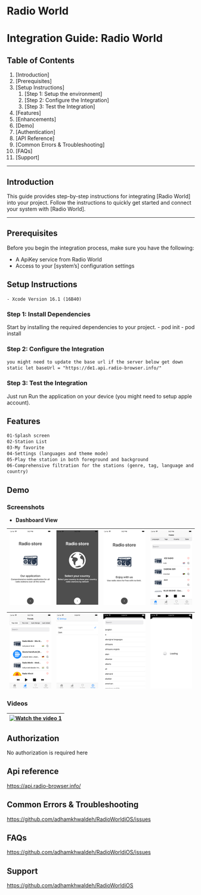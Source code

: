 
# Radio World

# Integration Guide: Radio World

## Table of Contents

1. [Introduction]
2. [Prerequisites]
3. [Setup Instructions]
    1. [Step 1: Setup the environment]
    2. [Step 2: Configure the Integration]
    3. [Step 3: Test the Integration]
4. [Features]
5. [Enhancements]
6. [Demo]
7. [Authentication]
8. [API Reference]
9. [Common Errors & Troubleshooting]
10. [FAQs]
11. [Support]

---

## Introduction

This guide provides step-by-step instructions for integrating [Radio World] into your project.
Follow the instructions to quickly get started and connect your system with [Radio World].

---

## Prerequisites

Before you begin the integration process, make sure you have the following:

- A ApiKey service from Radio World
- Access to your [system’s] configuration settings

## Setup Instructions

    - Xcode Version 16.1 (16B40)

### Step 1: Install Dependencies

Start by installing the required dependencies to your project.
    - pod init
    - pod install

### Step 2: Configure the Integration
    you might need to update the base url if the server below get down
    static let baseUrl = "https://de1.api.radio-browser.info/"

### Step 3: Test the Integration

   Just run Run the application on your device (you might need to setup apple account).

## Features

    01-Splash screen
    02-Station List
    03-My favorite
    04-Settings (languages and theme mode)
    05-Play the station in both foreground and background
    06-Comprehensive filtration for the stations (genre, tag, language and country)

## Demo

### Screenshots

- **Dashboard View**

| !["](./demo/Simulator_Screen_Shot01.png) | !["](./demo/Simulator_Screen_Shot02.png) | !["](./demo/Simulator_Screen_Shot03.png) | !["](./demo/Simulator_Screen_Shot04.png) |
|-----------------|-----------------|-----------------|-----------------|

| !["](./demo/Simulator_Screen_Shot05.png) | !["](./demo/Simulator_Screen_Shot06.png) | !["](./demo/Simulator_Screen_Shot07.png) | !["](./demo/Simulator_Screen_Shot08.png) |
|-----------------|-----------------|-----------------|-----------------|

### Videos

|[![Watch the video 1]()](https://youtu.be/aocOFGVXn-g) |
|-----------------|  

## Authorization

No authorization is required here

## Api reference

<https://api.radio-browser.info/>

## Common Errors & Troubleshooting

<https://github.com/adhamkhwaldeh/RadioWorldiOS/issues>

## FAQs

<https://github.com/adhamkhwaldeh/RadioWorldiOS/issues>

## Support

<https://github.com/adhamkhwaldeh/RadioWorldiOS>
